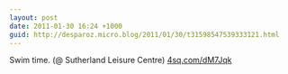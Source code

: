 ```yaml
---
layout: post
date: 2011-01-30 16:24 +1000
guid: http://desparoz.micro.blog/2011/01/30/t31598547539333121.html
---
```

Swim time. (@ Sutherland Leisure Centre) [4sq.com/dM7Jqk](http://4sq.com/dM7Jqk)
